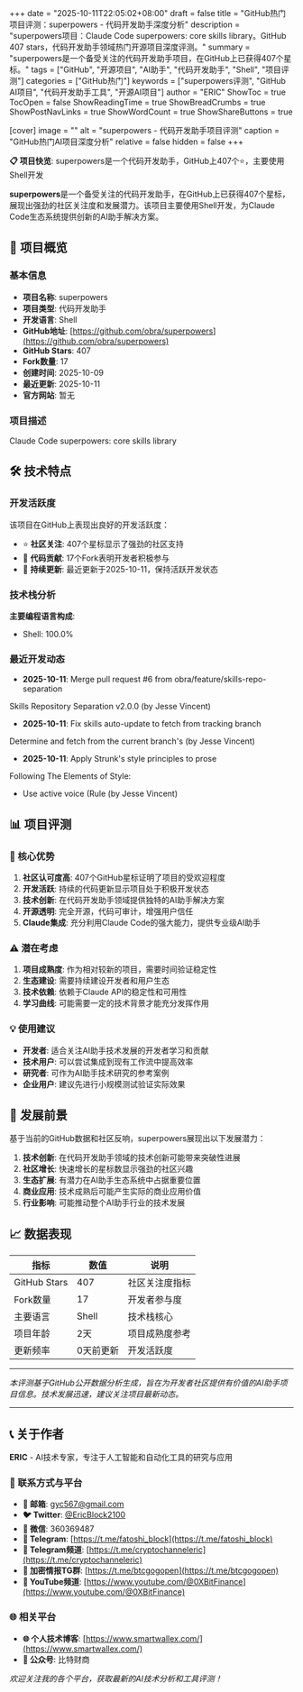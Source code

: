 +++
date = "2025-10-11T22:05:02+08:00"
draft = false
title = "GitHub热门项目评测：superpowers - 代码开发助手深度分析"
description = "superpowers项目：Claude Code superpowers: core skills library。GitHub 407 stars，代码开发助手领域热门开源项目深度评测。"
summary = "superpowers是一个备受关注的代码开发助手项目，在GitHub上已获得407个星标。"
tags = ["GitHub", "开源项目", "AI助手", "代码开发助手", "Shell", "项目评测"]
categories = ["GitHub热门"]
keywords = ["superpowers评测", "GitHub AI项目", "代码开发助手工具", "开源AI项目"]
author = "ERIC"
ShowToc = true
TocOpen = false
ShowReadingTime = true
ShowBreadCrumbs = true
ShowPostNavLinks = true
ShowWordCount = true
ShowShareButtons = true

[cover]
image = ""
alt = "superpowers - 代码开发助手项目评测"
caption = "GitHub热门AI项目深度分析"
relative = false
hidden = false
+++

**📋 项目快览**: superpowers是一个代码开发助手，GitHub上407个⭐，主要使用Shell开发

**superpowers**是一个备受关注的代码开发助手，在GitHub上已获得407个星标，展现出强劲的社区关注度和发展潜力。该项目主要使用Shell开发，为Claude Code生态系统提供创新的AI助手解决方案。

## 🎯 项目概览

### 基本信息
- **项目名称**: superpowers
- **项目类型**: 代码开发助手
- **开发语言**: Shell
- **GitHub地址**: [https://github.com/obra/superpowers](https://github.com/obra/superpowers)
- **GitHub Stars**: 407
- **Fork数量**: 17
- **创建时间**: 2025-10-09
- **最近更新**: 2025-10-11
- **官方网站**: 暂无

### 项目描述
Claude Code superpowers: core skills library

## 🛠️ 技术特点

### 开发活跃度
该项目在GitHub上表现出良好的开发活跃度：
- ⭐ **社区关注**: 407个星标显示了强劲的社区支持
- 🔄 **代码贡献**: 17个Fork表明开发者积极参与
- 📅 **持续更新**: 最近更新于2025-10-11，保持活跃开发状态

### 技术栈分析

**主要编程语言构成**:
- Shell: 100.0%


### 最近开发动态
- **2025-10-11**: Merge pull request #6 from obra/feature/skills-repo-separation

Skills Repository Separation v2.0.0 (by Jesse Vincent)
- **2025-10-11**: Fix skills auto-update to fetch from tracking branch

Determine and fetch from the current branch's  (by Jesse Vincent)
- **2025-10-11**: Apply Strunk's style principles to prose

Following The Elements of Style:
- Use active voice (Rule  (by Jesse Vincent)


## 📊 项目评测

### 🎯 核心优势
1. **社区认可度高**: 407个GitHub星标证明了项目的受欢迎程度
2. **开发活跃**: 持续的代码更新显示项目处于积极开发状态
3. **技术创新**: 在代码开发助手领域提供独特的AI助手解决方案
4. **开源透明**: 完全开源，代码可审计，增强用户信任
5. **Claude集成**: 充分利用Claude Code的强大能力，提供专业级AI助手

### ⚠️ 潜在考虑
1. **项目成熟度**: 作为相对较新的项目，需要时间验证稳定性
2. **生态建设**: 需要持续建设开发者和用户生态
3. **技术依赖**: 依赖于Claude API的稳定性和可用性
4. **学习曲线**: 可能需要一定的技术背景才能充分发挥作用

### 💡 使用建议
- **开发者**: 适合关注AI助手技术发展的开发者学习和贡献
- **技术用户**: 可以尝试集成到现有工作流中提高效率
- **研究者**: 可作为AI助手技术研究的参考案例
- **企业用户**: 建议先进行小规模测试验证实际效果

## 🔮 发展前景

基于当前的GitHub数据和社区反响，superpowers展现出以下发展潜力：

1. **技术创新**: 在代码开发助手领域的技术创新可能带来突破性进展
2. **社区增长**: 快速增长的星标数显示强劲的社区兴趣
3. **生态扩展**: 有潜力在AI助手生态系统中占据重要位置
4. **商业应用**: 技术成熟后可能产生实际的商业应用价值
5. **行业影响**: 可能推动整个AI助手行业的技术发展

## 📈 数据表现

| 指标 | 数值 | 说明 |
|------|------|------|
| GitHub Stars | 407 | 社区关注度指标 |
| Fork数量 | 17 | 开发者参与度 |
| 主要语言 | Shell | 技术栈核心 |
| 项目年龄 | 2天 | 项目成熟度参考 |
| 更新频率 | 0天前更新 | 开发活跃度 |

---

*本评测基于GitHub公开数据分析生成，旨在为开发者社区提供有价值的AI助手项目信息。技术发展迅速，建议关注项目最新动态。*

---

## 📞 关于作者

**ERIC** - AI技术专家，专注于人工智能和自动化工具的研究与应用

### 🔗 联系方式与平台

- **📧 邮箱**: [gyc567@gmail.com](mailto:gyc567@gmail.com)
- **🐦 Twitter**: [@EricBlock2100](https://twitter.com/EricBlock2100)
- **💬 微信**: 360369487
- **📱 Telegram**: [https://t.me/fatoshi_block](https://t.me/fatoshi_block)
- **📢 Telegram频道**: [https://t.me/cryptochanneleric](https://t.me/cryptochanneleric)
- **👥 加密情报TG群**: [https://t.me/btcgogopen](https://t.me/btcgogopen)
- **🎥 YouTube频道**: [https://www.youtube.com/@0XBitFinance](https://www.youtube.com/@0XBitFinance)

### 🌐 相关平台

- **🌐 个人技术博客**: [https://www.smartwallex.com/](https://www.smartwallex.com/)
- **📖 公众号**: 比特财商

*欢迎关注我的各个平台，获取最新的AI技术分析和工具评测！*

